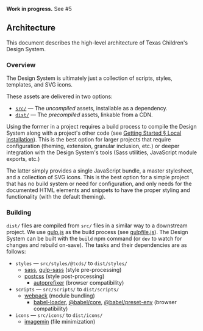 **Work in progress.** See #5

## Architecture

This document describes the high-level architecture of Texas Children's Design System.

### Overview
The Design System is ultimately just a collection of scripts, styles, templates, and SVG icons.

These assets are delivered in two options:

* [`src/`](https://github.com/jacecotton/tcds/tree/main/src) — The *uncompiled* assets, installable as a dependency.
* [`dist/`](https://github.com/jacecotton/tcds/tree/main/dist) — The *precompiled* assets, linkable from a CDN.

Using the former in a project requires a build process to compile the Design System along with a project's other code (see [Getting Started &sect; Local installation](http://tcds.herokuapp.com/getting-started#local-installation)). This is the best option for larger projects that require configuration (theming, extension, granular inclusion, etc.) or deeper integration with the Design System's tools (Sass utilities, JavaScript module exports, etc.)

The latter simply provides a single JavaScript bundle, a master stylesheet, and a collection of SVG icons. This is the best option for a simple project that has no build system or need for configuration, and only needs for the documented HTML elements and snippets to have the proper styling and functionality (with the default theming).

### Building
`dist/` files are compiled from `src/` files in a similar way to a downstream project. We use [gulp.js](https://gulpjs.com/) as the build process (see [gulpfile.js](https://github.com/jacecotton/tcds/blob/main/gulpfile.js)). The Design System can be built with the `build` npm command (or `dev` to watch for changes and rebuild on-save). The tasks and their dependencies are as follows:

* `styles` — `src/styles/@tcds/` to `dist/styles/`
  * [sass](https://www.npmjs.com/package/sass), [gulp-sass](https://www.npmjs.com/package/gulp-sass) (style pre-processing)
  * [postcss](https://www.npmjs.com/package/gulp-postcss) (style post-processing)
    * [autoprefixer](https://www.npmjs.com/package/autoprefixer) (browser compatibility)
* `scripts` — `src/scripts/` to `dist/scripts/`
  * [webpack](https://www.npmjs.com/package/webpack-stream) (module bundling)
    * [babel-loader](https://www.npmjs.com/package/babel-loader), [@babel/core](https://www.npmjs.com/package/@babel/core), [@babel/preset-env](https://www.npmjs.com/package/@babel/preset-env) (browser compatibility)
* `icons` — `src/icons/` to `dist/icons/`
  * [imagemin](https://www.npmjs.com/package/gulp-imagemin) (file minimization)
